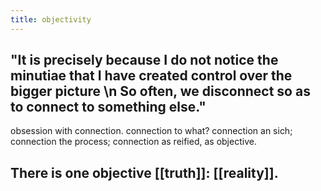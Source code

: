 ```yaml
---
title: objectivity
---
```


## "It is precisely because I do not notice the minutiae that I have created control over the bigger picture \n So often, we disconnect so as to connect to something else."
obsession with connection. connection to what? connection an sich; connection the process; connection as reified, as objective.
## There is one objective [[truth]]: [[reality]].
